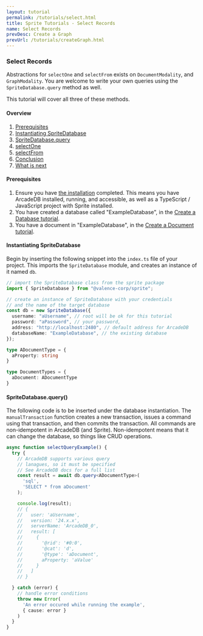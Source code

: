 ```yaml
---
layout: tutorial
permalink: /tutorials/select.html
title: Sprite Tutorials - Select Records
name: Select Records
prevDesc: Create a Graph
prevUrl: /tutorials/createGraph.html
---
```


### Select Records

Abstractions for `selectOne` and `selectFrom` exists on `DocumentModality`, and `GraphModality`. You are welcome to write your own queries using the `SpriteDatabase.query` method as well.

This tutorial will cover all three of these methods.

#### Overview

1. [Prerequisites](#prerequisites)
2. [Instantiating SpriteDatabase](#instantiating)
3. [SpriteDatabase.query](#query)
4. [selectOne](#selectOne)
5. [selectFrom](#why)
6. [Conclusion](#conclusion)
7. [What is next](#next)

<h4 id="prerequisites">Prerequisites</h4>

1. Ensure you have [the installation](../installation.html) completed. This means you have ArcadeDB installed, running, and accessible, as well as a TypeScript / JavaScript project with Sprite installed.
2. You have created a database called "ExampleDatabase", in the [Create a Database tutorial]().
3. You have a document in "ExampleDatabase", in the [Create a Document tutorial]().

<h4 id="instantiating">Instantiating SpriteDatabase</h4>

Begin by inserting the following snippet into the `index.ts` file of your project. This imports the `SpriteDatabase` module, and creates an instance of it named `db`.

```ts
// import the SpriteDatabase class from the sprite package
import { SpriteDatabase } from "@valence-corp/sprite";

// create an instance of SpriteDatabase with your credentials
// and the name of the target database
const db = new SpriteDatabase({
  username: "aUsername", // root will be ok for this tutorial
  password: "aPassword", // your password,
  address: "http://localhost:2480", // default address for ArcadeDB
  databaseName: "ExampleDatabase", // the existing database
});

type ADocumentType = {
  aProperty: string
}

type DocumentTypes = {
  aDocument: ADocumentType
}

```

<h4 id="manual">SpriteDatabase.query()</h4>

The following code is to be inserted under the database instantiation. The `manualTransaction` function creates a new transaction, issues a command using that transaction, and then commits the transaction. All commands are non-idempotent in ArcadeDB (and Sprite). Non-idempotent means that it can change the database, so things like CRUD operations.

```ts
async function selectQueryExample() {
  try {
    // ArcadeDB supports various query
    // lanagues, so it must be specified
    // See ArcadeDB docs for a full list
    const result = await db.query<ADocumentType>(
      'sql',
      'SELECT * from aDocument'
    );

    console.log(result);
    // { 
    //   user: 'aUsername',
    //   version: '24.x.x',
    //   serverName: 'ArcadeDB_0',
    //   result: [
    //     {
    //       '@rid': '#0:0',
    //       '@cat': 'd',
    //       '@type': 'aDocument',
    //       aProperty: 'aValue'
    //     }
    //   ]
    // }

  } catch (error) {
    // handle error conditions
    throw new Error(
      'An error occured while running the example',
      { cause: error }
    )
  }
}
```
